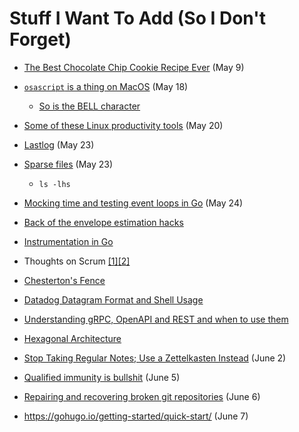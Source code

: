 # Stuff I Want To Add (So I Don't Forget)

* [The Best Chocolate Chip Cookie Recipe Ever](https://joyfoodsunshine.com/the-most-amazing-chocolate-chip-cookies/) (May 9)

* [`osascript` is a thing on MacOS](https://ss64.com/osx/osascript.html) (May 18)
   * [So is the BELL character](https://superuser.com/questions/806511/how-can-i-ring-the-audio-bell-within-a-bash-script-running-under-gnu-screen)

* [Some of these Linux productivity tools](https://www.usenix.org/sites/default/files/conference/protected-files/lisa19_maheshwari.pdf) (May 20)

* [Lastlog](https://en.wikipedia.org/wiki/Lastlog) (May 23)

* [Sparse files](https://stackoverflow.com/questions/43126760/what-is-a-sparse-file-and-why-do-we-need-it) (May 23)
  * `ls -lhs`

* [Mocking time and testing event loops in Go](https://dmitryfrank.com/articles/mocking_time_in_go) (May 24)

* [Back of the envelope estimation hacks](http://porkmail.org/era/unix/award.html)

* [Instrumentation in Go](https://gbws.io/articles/instrumentation-in-go/)

* Thoughts on Scrum [[1]](https://softwareengineering.stackexchange.com/questions/410482/how-do-i-prevent-scrum-from-turning-great-developers-into-average-developers)[[2]](https://iism.org/article/agile-scrum-is-not-working-51)

* [Chesterton's Fence](https://abovethelaw.com/2014/01/the-fallacy-of-chestertons-fence/?rf=1)

* [Datadog Datagram Format and Shell Usage](https://docs.datadoghq.com/developers/dogstatsd/datagram_shell/?tab=metrics#send-metrics-and-events-using-dogstatsd-and-the-shell)

* [Understanding gRPC, OpenAPI and REST and when to use them](https://cloud.google.com/blog/products/api-management/understanding-grpc-openapi-and-rest-and-when-to-use-them)

* [Hexagonal Architecture](https://eskavision.com/hexagonal-architecture/)

* [Stop Taking Regular Notes; Use a Zettelkasten Instead](https://eugeneyan.com/2020/04/05/note-taking-zettelkasten/) (June 2)

* [Qualified immunity is bullshit](https://theappeal.org/qualified-immunity-explained/) (June 5)

* [Repairing and recovering broken git repositories](https://git.seveas.net/repairing-and-recovering-broken-git-repositories.html) (June 6)

* https://gohugo.io/getting-started/quick-start/ (June 7)
